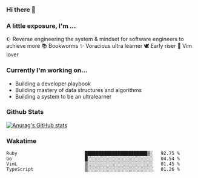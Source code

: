 ### Hi there 👋
### A little exposure, I'm ...

☪ Reverse engineering the system & mindset for software engineers to achieve more 
📚 Bookworms 
✨ Voracious ultra learner 
🕊 Early riser
🎠 Vim lover
<!--
**bitethecode/bitethecode** is a ✨ _special_ ✨ repository because its `README.md` (this file) appears on your GitHub profile.

Here are some ideas to get you started:

- 🔭 I’m currently working on ...
- 🌱 I’m currently learning ...
- 👯 I’m looking to collaborate on ...
- 🤔 I’m looking for help with ...
- 💬 Ask me about ...
- 📫 How to reach me: ...
- 😄 Pronouns: ...
- ⚡ Fun fact: ...
-->


### Currently I'm working on... 
- Building a developer playbook
- Building mastery of data structures and algorithms
- Building a system to be an ultralearner

### Github Stats
[![Anurag's GitHub stats](https://github-readme-stats.vercel.app/api?username=bitethecode)](https://github.com/anuraghazra/github-readme-stats)

### Wakatime
<!--START_SECTION:waka-->

```text
Ruby                         ███████████████████████▒░   92.75 %
Go                           █░░░░░░░░░░░░░░░░░░░░░░░░   04.54 %
VimL                         ▒░░░░░░░░░░░░░░░░░░░░░░░░   01.45 %
TypeScript                   ▒░░░░░░░░░░░░░░░░░░░░░░░░   01.26 %
```

<!--END_SECTION:waka-->
